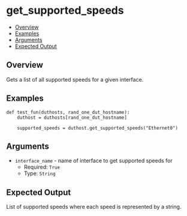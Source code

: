 # get_supported_speeds

- [Overview](#overview)
- [Examples](#examples)
- [Arguments](#arguments)
- [Expected Output](#expected-output)

## Overview
Gets a list of all supported speeds for a given interface.

## Examples
```
def test_fun(duthosts, rand_one_dut_hostname):
    duthost = duthosts[rand_one_dut_hostname]

    supported_speeds = duthost.get_supported_speeds("Ethernet0")
```

## Arguments
- `interface_name` - name of interface to get supported speeds for
    - Required: `True`
    - Type: `String`

## Expected Output
List of supported speeds where each speed is represented by a string.
